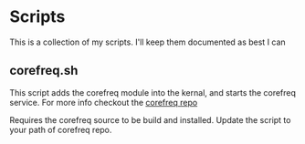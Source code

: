 # Scripts

This is a collection of my scripts. I'll keep them documented as best I can

## corefreq.sh

This script adds the corefreq module into the kernal, and starts the corefreq service. For more info checkout
the [corefreq repo](https://github.com/cyring/CoreFreq)

Requires the corefreq source to be build and installed. Update the script to your path of corefreq repo.

